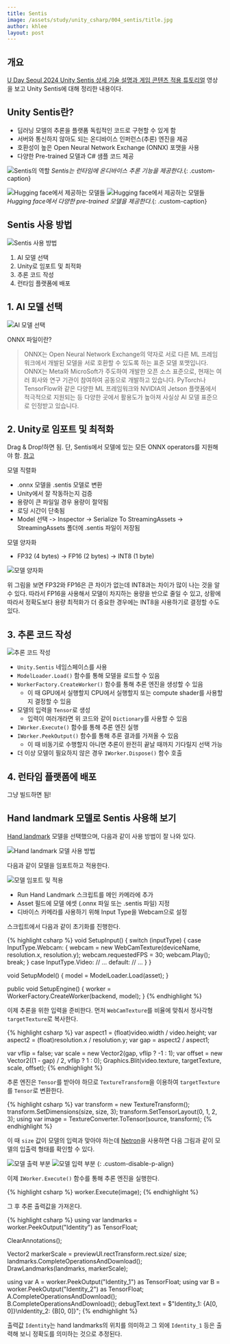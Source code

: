```yaml
---
title: Sentis
image: /assets/study/unity_csharp/004_sentis/title.jpg
author: khlee
layout: post
---
```


## 개요

[U Day Seoul 2024 Unity Sentis 상세 기술 설명과 게임 콘텐츠 적용 튜토리얼](https://youtu.be/4cWTprKV3WE) 영상을 보고 Unity Sentis에 대해 정리한 내용이다.

## Unity Sentis란?

* 딥러닝 모델의 추론을 플랫폼 독립적인 코드로 구현할 수 있게 함
* 서버와 통신하지 않아도 되는 온디바이스 인퍼런스(추론) 엔진을 제공
* 호환성이 높은 Open Neural Network Exchange (ONNX) 포맷을 사용
* 다양한 Pre-trained 모델과 C# 샘플 코드 제공

![Sentis의 역할]({{site.baseurl}}/assets/study/unity_csharp/004_sentis/2024-06-18-082359.png)
*Sentis는 런타임에 온디바이스 추론 기능을 제공한다.*{: .custom-caption}

![Hugging face에서 제공하는 모델들]({{site.baseurl}}/assets/study/unity_csharp/004_sentis/2024-06-18-082730.png)
![Hugging face에서 제공하는 모델들]({{site.baseurl}}/assets/study/unity_csharp/004_sentis/2024-06-18-082808.png)
*Hugging face에서 다양한 pre-trained 모델을 제공한다.*{: .custom-caption}

## Sentis 사용 방법

![Sentis 사용 방법]({{site.baseurl}}/assets/study/unity_csharp/004_sentis/2024-06-18-082853.png)

1. AI 모델 선택
2. Unity로 임포트 및 최적화
3. 추론 코드 작성
4. 런타임 플랫폼에 배포

## 1. AI 모델 선택

![AI 모델 선택]({{site.baseurl}}/assets/study/unity_csharp/004_sentis/2024-06-18-083024.png)

ONNX 파일이란?
> ONNX는 Open Neural Network Exchange의 약자로 서로 다른 ML 프레임워크에서 개발된 모델을 서로 호환할 수 있도록 하는 표준 모델 포맷입니다. ONNX는 Meta와 MicroSoft가 주도하여 개발한 오픈 소스 표준으로, 현재는 여러 회사와 연구 기관이 참여하여 공동으로 개발하고 있습니다. PyTorch나 TensorFlow와 같은 다양한 ML 프레임워크와 NVIDIA의 Jetson 플랫폼에서 적극적으로 지원되는 등 다양한 곳에서 활용도가 높아져 사실상 AI 모델 표준으로 인정받고 있습니다.

## 2. Unity로 임포트 및 최적화

Drag & Drop!하면 됨. 단, Sentis에서 모델에 있는 모든 ONNX operators를 지원해야 함. [참고](https://docs.unity3d.com/Packages/com.unity.sentis@1.5/manual/supported-operators.html)

모델 직렬화

* .onnx 모델을 .sentis 모델로 변환
* Unity에서 잘 작동하는지 검증
* 용량이 큰 파일일 경우 용량이 절약됨
* 로딩 시간이 단축됨
* Model 선택 -> Inspector -> Serialize To StreamingAssets -> StreamingAssets 폴더에 .sentis 파일이 저장됨

모델 양자화

* FP32 (4 bytes) -> FP16 (2 bytes) -> INT8 (1 byte)

![모델 양자화]({{site.baseurl}}/assets/study/unity_csharp/004_sentis/2024-06-18-084107.png)

위 그림을 보면 FP32와 FP16은 큰 차이가 없는데 INT8과는 차이가 많이 나는 것을 알 수 있다. 따라서 FP16을 사용해서 모델이 차지하는 용량을 반으로 줄일 수 있고, 상황에 따라서 정확도보다 용량 최적화가 더 중요한 경우에는 INT8을 사용하기로 결정할 수도 있다.

## 3. 추론 코드 작성

![추론 코드 작성]({{site.baseurl}}/assets/study/unity_csharp/004_sentis/2024-06-18-084301.png)

* `Unity.Sentis` 네임스페이스를 사용
* `ModelLoader.Load()` 함수를 통해 모델을 로드할 수 있음
* `WorkerFactory.CreateWorker()` 함수를 통해 추론 엔진을 생성할 수 있음
  * 이 때 GPU에서 실행할지 CPU에서 실행할지 또는 compute shader를 사용할지 결정할 수 있음
* 모델의 입력을 `Tensor`로 생성
  * 입력이 여러개라면 위 코드와 같이 `Dictionary`를 사용할 수 있음
* `IWorker.Execute()` 함수를 통해 추론 엔진 실행
* `IWorker.PeekOutput()` 함수를 통해 추론 결과를 가져올 수 있음
  * 이 때 비동기로 수행할지 아니면 추론이 완전히 끝날 때까지 기다릴지 선택 가능
* 더 이상 모델이 필요하지 않은 경우 `IWorker.Dispose()` 함수 호출

## 4. 런타임 플랫폼에 배포

그냥 빌드하면 됨!

## Hand landmark 모델로 Sentis 사용해 보기

[Hand landmark](https://huggingface.co/unity/sentis-hand-landmark) 모델을 선택했으며, 다음과 같이 사용 방법이 잘 나와 있다.

![Hand landmark 모델 사용 방법]({{site.baseurl}}/assets/study/unity_csharp/004_sentis/2024-06-18-084632.png)

다음과 같이 모델을 임포트하고 적용한다.

![모델 임포트 및 적용]({{site.baseurl}}/assets/study/unity_csharp/004_sentis/2024-06-18-084759.png)

* Run Hand Landmark 스크립트를 메인 카메라에 추가
* Asset 필드에 모델 에셋 (.onnx 파일 또는 .sentis 파일) 지정
* 디바이스 카메라를 사용하기 위해 Input Type을 Webcam으로 설정

스크립트에서 다음과 같이 초기화를 진행한다.

{% highlight csharp %}
void SetupInput()
{
    switch (inputType)
    {
        case InputType.Webcam:
            {
                webcam = new WebCamTexture(deviceName, resolution.x, resolution.y);
                webcam.requestedFPS = 30;
                webcam.Play();
                break;
            }
        case InputType.Video:
            // ...
        default:
            // ...
    }
}

void SetupModel()
{
    model = ModelLoader.Load(asset);
}

public void SetupEngine()
{
    worker = WorkerFactory.CreateWorker(backend, model);
}
{% endhighlight %}

이제 추론을 위한 입력을 준비한다. 먼저 `WebCamTexture`를 비율에 맞춰서 정사각형 `targetTexture`로 복사한다.

{% highlight csharp %}
var aspect1 = (float)video.width / video.height;
var aspect2 = (float)resolution.x / resolution.y;
var gap = aspect2 / aspect1;

var vflip = false;
var scale = new Vector2(gap, vflip ? -1 : 1);
var offset = new Vector2((1 - gap) / 2, vflip ? 1 : 0);
Graphics.Blit(video.texture, targetTexture, scale, offset);
{% endhighlight %}

추론 엔진은 `Tensor`를 받아야 하므로 `TextureTransform`을 이용하여 `targetTexture`를 `Tensor`로 변환한다.

{% highlight csharp %}
var transform = new TextureTransform();
transform.SetDimensions(size, size, 3);
transform.SetTensorLayout(0, 1, 2, 3);
using var image = TextureConverter.ToTensor(source, transform);
{% endhighlight %}

이 때 `size` 값이 모델의 입력과 맞아야 하는데 [Netron](https://github.com/lutzroeder/netron)을 사용하면 다음 그림과 같이 모델의 입출력 형태를 확인할 수 있다.

![모델 출력 부분]({{site.baseurl}}/assets/study/unity_csharp/004_sentis/2024-06-18-085808.png)
![모델 입력 부분]({{site.baseurl}}/assets/study/unity_csharp/004_sentis/2024-06-18-085831.png)
{: .custom-disable-p-align}

이제 `IWorker.Execute()` 함수를 통해 추론 엔진을 실행한다.

{% highlight csharp %}
worker.Execute(image);
{% endhighlight %}

그 후 추론 출력값을 가져온다.

{% highlight csharp %}
using var landmarks = worker.PeekOutput("Identity") as TensorFloat;

ClearAnnotations();

Vector2 markerScale = previewUI.rectTransform.rect.size/ size;
landmarks.CompleteOperationsAndDownload();
DrawLandmarks(landmarks, markerScale);

using var A = worker.PeekOutput("Identity_1") as TensorFloat;
using var B = worker.PeekOutput("Identity_2") as TensorFloat;
A.CompleteOperationsAndDownload();
B.CompleteOperationsAndDownload();
debugText.text = $"Identity_1: {A[0, 0]}\nIdentity_2: {B[0, 0]}";
{% endhighlight %}

출력값 `Identity`는 hand landmarks의 위치를 의미하고 그 외에 `Identity_1` 등은 출력해 보니 정확도를 의미하는 것으로 추정된다.
